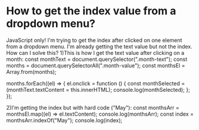
# How to get the index value from a dropdown menu?

JavaScript only!
I'm trying to get the index after clicked on one element from a dropdown menu.
I'm already getting the text value but not the index. How can I solve this?
1)This is how I get the text value after clicking on a month:
const monthText = document.querySelector(".month-text");
const months = document.querySelectorAll(".month-value");
const monthsEl = Array.from(months);

months.forEach((el) =\> {
el.onclick = function () {
const monthSelected = (monthText.textContent = this.innerHTML);
console.log(monthSelected);
};
});


2)I'm getting the index but with hard code ("May"):
const monthsArr = monthsEl.map((el) => el.textContent);
console.log(monthsArr);
const index = monthsArr.indexOf("May");
console.log(index);



        
